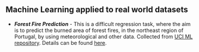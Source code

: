 ## Machine Learning applied to real world datasets
* ***Forest Fire Prediction*** - This is a difficult regression task, where the aim is to predict the burned area of forest fires, in the northeast region of Portugal, by using meteorological and other data. Collected from [UCI ML repository](http://archive.ics.uci.edu/ml/index.php). Details can be found [here](http://archive.ics.uci.edu/ml/datasets/Forest+Fires).
